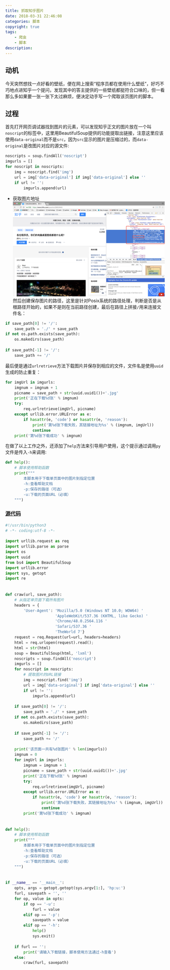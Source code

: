 ```yaml
---
title: 抓取知乎图片
date: 2018-03-31 22:46:08
categories: 脚本
copyright: true
tags: 
    - 爬虫
    - 脚本
description:
---
```

## 动机
今天突然想找一点好看的壁纸，便在网上搜索“程序员都在使用什么壁纸”，好巧不巧地点进知乎一个提问，发现其中的答主提供的一些壁纸都挺符合口味的，但一看那么多如果要一张一张下太过麻烦，便决定动手写一个爬取该页图片的脚本。
## 过程
首先打开网页调试器找到图片的元素，可以发现知乎正文的图片放在一个叫`noscript`的标签中，这里用BeautifulSoup提供的功能提取出链接，注意这里应该使用`data-original`而不是`src`，因为`src`显示的图片是压缩过的，而`data-original`是改图片对应的源文件:
```Python
noscripts = soup.findAll('noscript')
imgurls = []
for noscript in noscripts:
    img = noscript.find('img')
    url = img['data-original'] if img['data-original'] else ''
    if url != '':
        imgurls.append(url)
```

* 获取图片地址
![获取图片地址](抓取知乎图片/获取图片地址.png)
然后创建保存图片的路径，这里是针对Posix系统的路径处理，判断是否是从根路径开始的，如果不是则在当前路径创建，最后在路径上拼接`/`用来连接文件名：
```Python
if save_path[0] != '/':
    save_path = './' + save_path
if not os.path.exists(save_path):
    os.makedirs(save_path)

if save_path[-1] != '/':
    save_path += '/'
```

最后便是通过`urlretrieve`方法下载图片并保存到相应的文件，文件名是使用`uuid`生成的防止重复：
```Python
for imgUrl in imgurls:
    imgnum = imgnum + 1
    picname = save_path + str(uuid.uuid1())+'.jpg'
    print('正在下载%d张' % imgnum)
    try:
        req.urlretrieve(imgUrl, picname)
    except urllib.error.URLError as e:
        if hasattr(e, 'code') or hasattr(e, 'reason'):
            print('第%d张下载失败，其链接地址为%s' % (imgnum, imgUrl))
            continue
    print('第%d张下载成功' % imgnum)
```

在做了以上工作之外，还添加了`help`方法来引导用户使用，这个提示通过调用`py`文件是传入`-h`来调用:
```Python
def help():
    # 脚本使用帮助函数
    print("""
        本脚本用于下载单页面中的图片到指定位置
        -h:查看帮助文档
        -p:保存的路径（可选）
        -u:下载的页面URL（必填）
    """)
```

### [源代码](https://github.com/coldJune/Python/tree/master/catchZHwallpaper)
```Python
#!/usr/bin/python3
# -*- coding:utf-8 -*-

import urllib.request as req
import urllib.parse as parse
import os
import uuid
from bs4 import BeautifulSoup
import urllib.error
import sys, getopt
import re


def craw(url, save_path):
    # 从指定单页面下载所有图片
    headers = {
        'User-Agent': 'Mozilla/5.0 (Windows NT 10.0; WOW64) '
                      'AppleWebKit/537.36 (KHTML, like Gecko) '
                      'Chrome/48.0.2564.116 '
                      'Safari/537.36 '
                      'TheWorld 7'}
    request = req.Request(url=url, headers=headers)
    html = req.urlopen(request).read();
    html = str(html)
    soup = BeautifulSoup(html, 'lxml')
    noscripts = soup.findAll('noscript')
    imgurls = []
    for noscript in noscripts:
        # 提取图片的URL链接
        img = noscript.find('img')
        url = img['data-original'] if img['data-original'] else ''
        if url != '':
            imgurls.append(url)

    if save_path[0] != '/':
        save_path = './' + save_path
    if not os.path.exists(save_path):
        os.makedirs(save_path)

    if save_path[-1] != '/':
        save_path += '/'

    print('该页面一共有%d张图片' % len(imgurls))
    imgnum = 0
    for imgUrl in imgurls:
        imgnum = imgnum + 1
        picname = save_path + str(uuid.uuid1())+'.jpg'
        print('正在下载%d张' % imgnum)
        try:
            req.urlretrieve(imgUrl, picname)
        except urllib.error.URLError as e:
            if hasattr(e, 'code') or hasattr(e, 'reason'):
                print('第%d张下载失败，其链接地址为%s' % (imgnum, imgUrl))
                continue
        print('第%d张下载成功' % imgnum)


def help():
    # 脚本使用帮助函数
    print("""
        本脚本用于下载单页面中的图片到指定位置
        -h:查看帮助文档
        -p:保存的路径（可选）
        -u:下载的页面URL（必填）
    """)


if __name__ == '__main__':
    opts, args = getopt.getopt(sys.argv[1:], 'hp:u:')
    furl, savepath = '', ''
    for op, value in opts:
        if op == '-u':
            furl = value
        elif op == '-p':
            savepath = value
        elif op == '-h':
            help()
            sys.exit()

    if furl == '':
        print('请输入下载链接，脚本使用方法通过-h查看')
    else:
        craw(furl, savepath)
```
